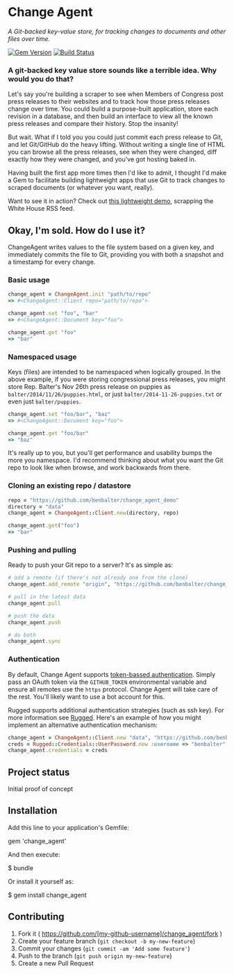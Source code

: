 # Change Agent

*A Git-backed key-value store, for tracking changes to documents and other files over time.*

[![Gem Version](https://badge.fury.io/rb/change_agent.svg)](http://badge.fury.io/rb/change_agent) [![Build Status](https://travis-ci.org/benbalter/change_agent.svg)](https://travis-ci.org/benbalter/change_agent)

### A git-backed key value store sounds like a terrible idea. Why would you do that?

Let's say you're building a scraper to see when Members of Congress post press releases to their websites and to track how those press releases change over time. You could build a purpose-built application, store each revision in a database, and then build an interface to view all the known press releases and compare their history. Stop the insanity!

But wait. What if I told you you could just commit each press release to Git, and let Git/GitHub do the heavy lifting. Without writing a single line of HTML you can browse all the press releases, see when they were changed, diff exactly how they were changed, and you've got hosting baked in.

Having built the first app more times then I'd like to admit, I thought I'd make a Gem to facilitate building lightweight apps that use Git to track changes to scraped documents (or whatever you want, really).

Want to see it in action? Check out [this lightweight demo](https://github.com/benbalter/change_agent_demo), scrapping the White House RSS feed.

## Okay, I'm sold. How do I use it?

ChangeAgent writes values to the file system based on a given key, and immediately commits the file to Git, providing you with both a snapshot and a timestamp for every change.

### Basic usage

```ruby
change_agent = ChangeAgent.init "path/to/repo"
=> #<ChangeAgent::Client repo="path/to/repo">

change_agent.set "foo", "bar"
=> #<ChangeAgent::Document key="foo">

change_agent.get "foo"
=> "bar"
```

### Namespaced usage

Keys (files) are intended to be namespaced when logically grouped. In the above example, if you were storing congressional press releases, you might store Rep. Balter's Nov 26th press release on puppies as `balter/2014/11/26/puppies.html`, or just `balter/2014-11-26-puppies.txt` or even just `balter/puppies`.

```ruby
change_agent.set "foo/bar", "baz"
=> #<ChangeAgent::Document key="foo">

change_agent.get "foo/bar"
=> "baz"
```

It's really up to you, but you'll get performance and usability bumps the more you namespace. I'd recommend thinking about what you want the Git repo to look like when browse, and work backwards from there.

### Cloning an existing repo / datastore

```ruby
repo = "https://github.com/benbalter/change_agent_demo"
directory = "data"
change_agent = ChangeAgent::Client.new(directory, repo)

change_agent.get("foo")
=> "bar"
```

### Pushing and pulling

Ready to push your Git repo to a server? It's as simple as:

```ruby
# add a remote (if there's not already one from the clone)
change_agent.add_remote "origin", "https://github.com/benbalter/change_agent_demo"

# pull in the latest data
change_agent.pull

# push the data
change_agent.push

# do both
change_agent.sync
```

### Authentication

By default, Change Agent supports [token-bassed authentication](https://github.com/blog/1270-easier-builds-and-deployments-using-git-over-https-and-oauth). Simply pass an OAuth token via the `GITHUB_TOKEN` environmental variable and ensure all remotes use the `https` protocol. Change Agent will take care of the rest. You'll likely want to use a bot account for this.

Rugged supports additional authentication strategies (such as ssh key). For more information see [Rugged](https://github.com/libgit2/rugged/blob/master/lib/rugged/credentials.rb). Here's an example of how you might implement an alternative authentication mechanism:

```ruby
change_agent = ChangeAgent::Client.new "data", "https://github.com/benbalter/change_agent_demo"
creds = Rugged::Credentials::UserPassword.new :username => "benbalter", :password => "passw0rd"
change_agent.credentials = creds
```

## Project status

Initial proof of concept

## Installation

Add this line to your application's Gemfile:

gem 'change_agent'

And then execute:

$ bundle

Or install it yourself as:

$ gem install change_agent

## Contributing

1. Fork it ( https://github.com/[my-github-username]/change_agent/fork )
2. Create your feature branch (`git checkout -b my-new-feature`)
3. Commit your changes (`git commit -am 'Add some feature'`)
4. Push to the branch (`git push origin my-new-feature`)
5. Create a new Pull Request
